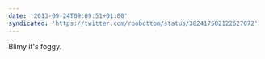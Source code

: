```yaml
---
date: '2013-09-24T09:09:51+01:00'
syndicated: 'https://twitter.com/roobottom/status/382417582122627072'
---
```

Blimy it's foggy.
